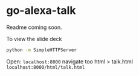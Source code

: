 # go-alexa-talk

Readme coming soon.

To view the slide deck

```bash
python -m SimpleHTTPServer
```

Open: `localhost:8000`
navigate too html > talk.html `localhost:8000/html/talk.html`
